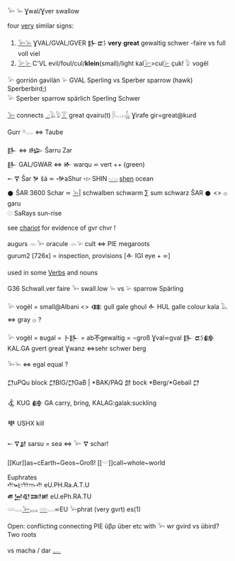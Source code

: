 𓅨 𓅩 Ɣwal/Ɣver swallow  

four [very](𓅨) similar signs:  

1. [𓅨](𓅨)[𓅩](𓅩) ƔVAL/GVAL/GVER 𒃲𒆗 **very** **great** gewaltig schwer -faire  vs full voll viel  
2. [𓅪](𓅪)[𓅫](𓅫) C'VL evil/foul/cul/**klein**(small)/light kal[𓅪](𓅪)>cul[𓅫](𓅫) çuk! 𓅱 vogël

𓅪 gorrión gavilán 𓅫 GVAL Sperling vs Sperber sparrow (hawk) Sperberbird;)  
𓅪 Sperber sparrow spärlich Sperling Schwer  

[𓅨](𓅨) connects [𓈎](𓈎)𓄿𓅱[𓀠](𓀠) great qvairu(t) 𓋴𓂋𓏮[𓃱](𓃱) Ɣirafe  gir=great@kurd

Gurr 𓎼𓂋 ⇔ Taube  

𒃲 ⇔ 𒈗 Šarru Zar  
𒃲 GAL/GWAR ⇔ 𒅊 warqu ⋍ vert ++ (green)  
𒀸𒐼 Šar 𒃻 šá  ⋍ 𒋩aShur 𐎌 SHIN [𓈉](𓈉) [shen](𓈉) ocean  
𒊹 ŠAR 3600 Schar ⋍ [𓅩](𓅩)| schwalben schwarm ∑ sum schwarz ŠAR 𒊹 <> 𓐍 garu  
𓇳 SaRays sun-rise  

see [chariot](chariot) for evidence of gvr chvr !  

augurs 𓁹𓅨 oracule 𓁹𓅫 cult ⇔ PIE megaroots  
gurum2 [726x] = inspection, provisions [𒅆 IGI eye + ⋍]  

used in some [Verbs](Verbs) and nouns  

G36  Schwall.ver faire 𓅨 swall.low 𓅩 vs 𓅫 sparrow Spärling

𓅪 vogël = small@Albani <> 𒈪 gull gale ghoul 𒅆 HUL galle colour kala 𓅓 ⇔ gray 𓐍 ?

𓅪 vogël = вugal = 卜𒃲 = ab不gewaltig = ¬groß
 Ɣval⋍gval 𒃲 𒆗𒂵 KAL.GA gvert great Ɣwanz ⇔sehr schwer berg  

𓅨𓅩 ⇔ egal equal ?  


𒆸uPQu block 𒆸BIG/𒆸GaB  | *BAK/PAQ 𒇇 bock *Berg/*Gebail 𒆸  

𒆬 KUG 𒂵 GA  carry, bring, KALAG:galak:suckling  

𒋧 USHX kill  

𒀸𒐼𒋗 sarsu = sea  ⇔  𓅨 𒐼 schar!  

[[Kur]]as~cEarth~Geos~Groß! [[𓎟]]call~whole~world

Euphrates  
𐎢𐎳𐎼𐎠𐎬𐎢 eU.PH.Ra.A.T.U  
𒌑𒅁𒊏𒌅𒅖 eU.ePh.RA.TU  
𓄲𓂋[𓅨](𓅨)𓈘  [𓄲](𓄲)𓂋⋍EU 𓅨phrat (very gvrt) es(1)  

Open: conflicting connecting PIE ὕβρ über etc with 𓅨 wr gvird vs übird?   Two roots  

vs macha / dar [𓉻](𓉻)  